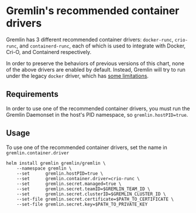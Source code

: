 # Gremlin's recommended container drivers

Gremlin has 3 different recommended container drivers: `docker-runc`, `crio-runc`, and `containerd-runc`, each of which
is used to integrate with Docker, Cri-O, and Containerd respectively.

In order to preserve the behaviors of previous versions of this chart, none of the above drivers are enabled by
default. Instead, Gremlin will try to run under the legacy `docker` driver, which has [some limitations][cgroup-driver].

## Requirements

In order to use one of the recommended container drivers, you must run the Gremlin Daemonset in the host's PID namespace,
so `gremlin.hostPID=true`.

## Usage

To use one of the recommended container drivers, set the name in `gremlin.container.driver`

```shell
helm install gremlin gremlin/gremlin \
    --namespace gremlin \
    --set      gremlin.hostPID=true \
    --set      gremlin.container.driver=crio-runc \
    --set      gremlin.secret.managed=true \
    --set      gremlin.secret.teamID=$GREMLIN_TEAM_ID \
    --set      gremlin.secret.clusterID=$GREMLIN_CLUSTER_ID \
    --set-file gremlin.secret.certificate=$PATH_TO_CERTIFICATE \
    --set-file gremlin.secret.key=$PATH_TO_PRIVATE_KEY
```

[cgroup-driver]: https://www.gremlin.com/docs/infrastructure-layer/targets/#supported-cgroup-drivers